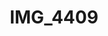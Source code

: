 ---
pid: '160'
layout: photos
title: IMG_4409
filename: IMG_4409.jpg
caption: 
previous_pid: '159'
next_pid: '161'
permalink: "/photos/160.html"
---